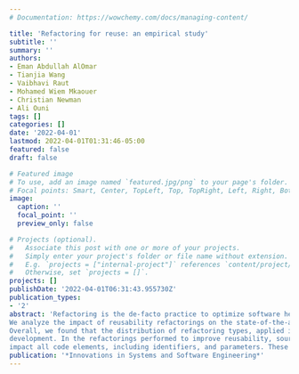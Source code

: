 ```yaml
---
# Documentation: https://wowchemy.com/docs/managing-content/

title: 'Refactoring for reuse: an empirical study'
subtitle: ''
summary: ''
authors:
- Eman Abdullah AlOmar
- Tianjia Wang
- Vaibhavi Raut
- Mohamed Wiem Mkaouer
- Christian Newman
- Ali Ouni
tags: []
categories: []
date: '2022-04-01'
lastmod: 2022-04-01T01:31:46-05:00
featured: false
draft: false

# Featured image
# To use, add an image named `featured.jpg/png` to your page's folder.
# Focal points: Smart, Center, TopLeft, Top, TopRight, Left, Right, BottomLeft, Bottom, BottomRight.
image:
  caption: ''
  focal_point: ''
  preview_only: false

# Projects (optional).
#   Associate this post with one or more of your projects.
#   Simply enter your project's folder or file name without extension.
#   E.g. `projects = ["internal-project"]` references `content/project/deep-learning/index.md`.
#   Otherwise, set `projects = []`.
projects: []
publishDate: '2022-04-01T06:31:43.955730Z'
publication_types:
- '2'
abstract: 'Refactoring is the de-facto practice to optimize software health. While several studies propose refactoring strategies to optimize software design through applying design patterns and removing design defects, little is known about how developers actually refactor their code to improve its reuse. Therefore, we extract, from 1,828 open source projects, a set of refactorings that were intended to improve the software reusability.
We analyze the impact of reusability refactorings on the state-of-the-art reusability metrics, and we compare the distribution of reusability refactoring types, with the distribution of the remaining mainstream refactorings.
Overall, we found that the distribution of refactoring types, applied in the context of reusability, is different from the distribution of refactoring types in mainstream
development. In the refactorings performed to improve reusability, source files are subject to more design level types of refactorings. Reusability refactorings significantly impact, high-level code elements, such as packages, classes, and methods, while typical refactorings,
impact all code elements, including identifiers, and parameters. These findings provide practical insights into the current practice of refactoring in the context of code reuse involving the act of refactoring.'
publication: '*Innovations in Systems and Software Engineering*'
---
```

